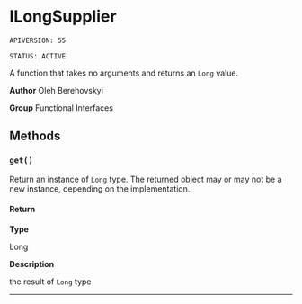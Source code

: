 # ILongSupplier

`APIVERSION: 55`

`STATUS: ACTIVE`

A function that takes no arguments and returns an `Long` value.


**Author** Oleh Berehovskyi


**Group** Functional Interfaces

## Methods
### `get()`

Return an instance of `Long` type. The returned object may or may not be a new instance, depending on the implementation.

#### Return

**Type**

Long

**Description**

the result of `Long` type

---
